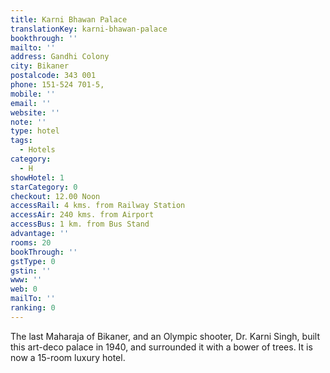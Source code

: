 ```yaml
---
title: Karni Bhawan Palace
translationKey: karni-bhawan-palace
bookthrough: ''
mailto: ''
address: Gandhi Colony
city: Bikaner
postalcode: 343 001
phone: 151-524 701-5,
mobile: ''
email: ''
website: ''
note: ''
type: hotel
tags:
  - Hotels
category:
  - H
showHotel: 1
starCategory: 0
checkout: 12.00 Noon
accessRail: 4 kms. from Railway Station
accessAir: 240 kms. from Airport
accessBus: 1 km. from Bus Stand
advantage: ''
rooms: 20
bookThrough: ''
gstType: 0
gstin: ''
www: ''
web: 0
mailTo: ''
ranking: 0
---
```







The last Maharaja of Bikaner, and an Olympic shooter, Dr. Karni Singh, built this art-deco palace in 1940, and surrounded it with a bower of trees. It is now a 15-room luxury hotel.
